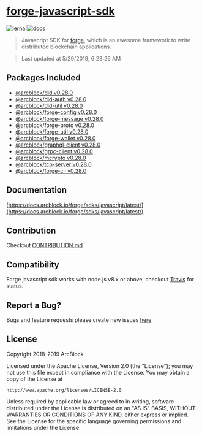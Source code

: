 # [forge-javascript-sdk](https://github.com/ArcBlock/forge-js)

[![lerna](https://img.shields.io/badge/maintained%20with-lerna-cc00ff.svg)](https://lernajs.io/)
[![docs](https://img.shields.io/badge/powered%20by-arcblock-green.svg)](https://docs.arcblock.io)

> Javascript SDK for [forge](https://docs.arcblock.io/forge/latest/), which is an awesome framework to write distributed blockchain applications.

> Last updated at 5/29/2019, 6:23:26 AM

## Packages Included

- [@arcblock/did v0.28.0](./packages/did)
- [@arcblock/did-auth v0.28.0](./packages/did-auth)
- [@arcblock/did-util v0.28.0](./packages/did-util)
- [@arcblock/forge-config v0.28.0](./packages/forge-config)
- [@arcblock/forge-message v0.28.0](./packages/forge-message)
- [@arcblock/forge-proto v0.28.0](./packages/forge-proto)
- [@arcblock/forge-util v0.28.0](./packages/forge-util)
- [@arcblock/forge-wallet v0.28.0](./packages/forge-wallet)
- [@arcblock/graphql-client v0.28.0](./packages/graphql-client)
- [@arcblock/grpc-client v0.28.0](./packages/grpc-client)
- [@arcblock/mcrypto v0.28.0](./packages/mcrypto)
- [@arcblock/tcp-server v0.28.0](./packages/tcp-server)
- [@arcblock/forge-cli v0.28.0](./apps/forge-cli)

## Documentation

[https://docs.arcblock.io/forge/sdks/javascript/latest/](https://docs.arcblock.io/forge/sdks/javascript/latest/)

## Contribution

Checkout [CONTRIBUTION.md](./CONTRIBUTION.md)

## Compatibility

Forge javascript sdk works with node.js v8.x or above, checkout [Travis](https://travis-ci.com/ArcBlock/forge-js/builds) for status.

## Report a Bug?

Bugs and feature requests please create new issues [here](https://github.com/ArcBlock/forge-js/issues)

## License

Copyright 2018-2019 ArcBlock

Licensed under the Apache License, Version 2.0 (the "License");
you may not use this file except in compliance with the License.
You may obtain a copy of the License at

    http://www.apache.org/licenses/LICENSE-2.0

Unless required by applicable law or agreed to in writing, software
distributed under the License is distributed on an "AS IS" BASIS,
WITHOUT WARRANTIES OR CONDITIONS OF ANY KIND, either express or implied.
See the License for the specific language governing permissions and
limitations under the License.
